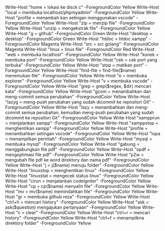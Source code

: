 
Write-Host "home = lokasi ke disck c" -ForegroundColor Yellow
Write-Host "local = membuka localhost/phpmyadmin" -ForegroundColor Yellow
Write-Host "profile = menambah kan setingan menggunakan vscode" -ForegroundColor Yellow
Write-Host "zip = menzip file" -ForegroundColor Yellow
Write-Host "unzip = mengekstrak file" -ForegroundColor Yellow
Write-Host "g = github" -ForegroundColor Green
Write-Host "desktop = desktop" -ForegroundColor Green
Write-Host "htdoc = htdoc xampp" -ForegroundColor Magenta
Write-Host "src = src golang" -ForegroundColor Magenta
Write-Host "linux = linux file" -ForegroundColor Red
Write-Host "web = membuka localhost" -ForegroundColor Yellow
Write-Host "konek = membuka port" -ForegroundColor Yellow
Write-Host "cek = cek port yang terbuka" -ForegroundColor Yellow
Write-Host "stop = matikan port" -ForegroundColor Yellow
Write-Host "find-file = find-file($name) menemukan file" -ForegroundColor Yellow
    Write-Host "e           = membuka explorer" -ForegroundColor Yellow
    Write-Host "v           = membuka vscode" -ForegroundColor Yellow
    Write-Host "grep        = grep($regex, $dir) mencari kata" -ForegroundColor Yellow
    Write-Host "gcom        = menambahkan dan meng-commit semua perubahan" -ForegroundColor Yellow
    Write-Host "lazyg       = meng-push perubahan yang sudah dicommit ke repositori Git" -ForegroundColor Yellow
    Write-Host "lazy        = menambahkan dan meng-commit semua perubahan, kemudian meng-push perubahan yang sudah dicommit ke repositori Git" -ForegroundColor Yellow
    Write-Host "xampprun    = menjalankan xampp" -ForegroundColor Yellow
    Write-Host "xamppstop   = menghentikan xampp" -ForegroundColor Yellow
    Write-Host "profile     = menambahkan setingan vscode" -ForegroundColor Yellow
    Write-Host "lupa        = menampilkan perintah" -ForegroundColor Yellow
    Write-Host "mysql       = membuka mysql" -ForegroundColor Yellow
    Write-Host "gabung      = menggabungkan file pdf" -ForegroundColor Yellow
    Write-Host "opdf        = mengoptimasi file pdf" -ForegroundColor Yellow
    Write-Host "p2w         = mengubah file pdf ke word direktory dan nama pdf" -ForegroundColor Yellow
    Write-Host "j           = j($name) menuju folder" -ForegroundColor Yellow
Write-Host "linuxstop = menghentikan linux" -ForegroundColor Yellow
Write-Host "linuxstat = mengecek status linux" -ForegroundColor Yellow
Write-Host "cirun = menjalankan codeigniter" -ForegroundColor Yellow
Write-Host "cp = cp($name) menyalin file" -ForegroundColor Yellow
    Write-Host "mv          = mv($name) memindahkan file" -ForegroundColor Yellow
Write-Host "gr = membuka github reza" -ForegroundColor Yellow
Write-Host "ctrl+h = mencari history" -ForegroundColor Yellow
Write-Host "ask = ask($question) mengajukan pertanyaan" -ForegroundColor Yellow
Write-Host "c = clear" -ForegroundColor Yellow
Write-Host "ctrl+r = mencari history" -ForegroundColor Yellow
Write-Host "ctrl+f = menampilkna direktory folder" -ForegroundColor Yellow
